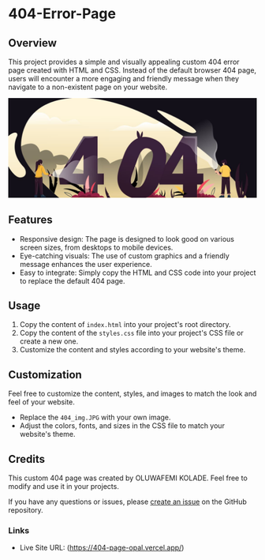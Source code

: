 # 404-Error-Page

## Overview

This project provides a simple and visually appealing custom 404 error page created with HTML and CSS. Instead of the default browser 404 page, users will encounter a more engaging and friendly message when they navigate to a non-existent page on your website.

![screenshot](404_img.JPG)

## Features

- Responsive design: The page is designed to look good on various screen sizes, from desktops to mobile devices.
- Eye-catching visuals: The use of custom graphics and a friendly message enhances the user experience.
- Easy to integrate: Simply copy the HTML and CSS code into your project to replace the default 404 page.

## Usage

1. Copy the content of `index.html` into your project's root directory.
2. Copy the content of the `styles.css` file into your project's CSS file or create a new one.
3. Customize the content and styles according to your website's theme.



## Customization

Feel free to customize the content, styles, and images to match the look and feel of your website.

- Replace the `404_img.JPG` with your own image.
- Adjust the colors, fonts, and sizes in the CSS file to match your website's theme.

## Credits

This custom 404 page was created by OLUWAFEMI KOLADE. Feel free to modify and use it in your projects.

If you have any questions or issues, please [create an issue](https://github.com/kolade1024/404_page/issues) on the GitHub repository.


### Links
- Live Site URL: (https://404-page-opal.vercel.app/)

